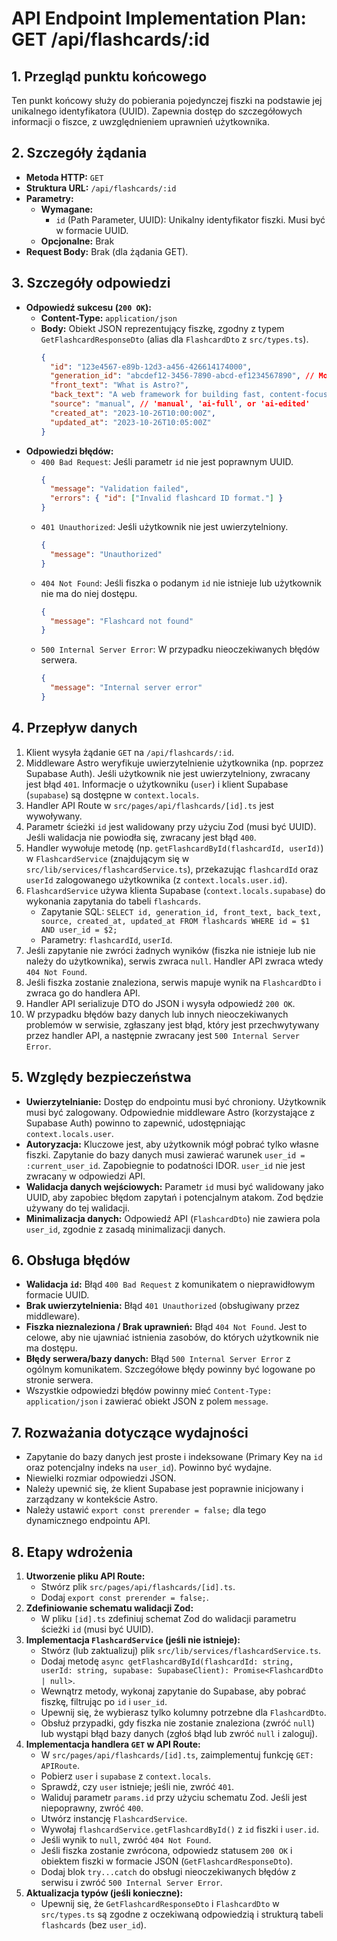 # API Endpoint Implementation Plan: GET /api/flashcards/:id

## 1. Przegląd punktu końcowego

Ten punkt końcowy służy do pobierania pojedynczej fiszki na podstawie jej unikalnego identyfikatora (UUID). Zapewnia dostęp do szczegółowych informacji o fiszce, z uwzględnieniem uprawnień użytkownika.

## 2. Szczegóły żądania

- **Metoda HTTP:** `GET`
- **Struktura URL:** `/api/flashcards/:id`
- **Parametry:**
  - **Wymagane:**
    - `id` (Path Parameter, UUID): Unikalny identyfikator fiszki. Musi być w formacie UUID.
  - **Opcjonalne:** Brak
- **Request Body:** Brak (dla żądania GET).

## 3. Szczegóły odpowiedzi

- **Odpowiedź sukcesu (`200 OK`):**
  - **Content-Type:** `application/json`
  - **Body:** Obiekt JSON reprezentujący fiszkę, zgodny z typem `GetFlashcardResponseDto` (alias dla `FlashcardDto` z `src/types.ts`).
    ```json
    {
      "id": "123e4567-e89b-12d3-a456-426614174000",
      "generation_id": "abcdef12-3456-7890-abcd-ef1234567890", // Może być null
      "front_text": "What is Astro?",
      "back_text": "A web framework for building fast, content-focused websites.",
      "source": "manual", // 'manual', 'ai-full', or 'ai-edited'
      "created_at": "2023-10-26T10:00:00Z",
      "updated_at": "2023-10-26T10:05:00Z"
    }
    ```
- **Odpowiedzi błędów:**
  - `400 Bad Request`: Jeśli parametr `id` nie jest poprawnym UUID.
    ```json
    {
      "message": "Validation failed",
      "errors": { "id": ["Invalid flashcard ID format."] }
    }
    ```
  - `401 Unauthorized`: Jeśli użytkownik nie jest uwierzytelniony.
    ```json
    {
      "message": "Unauthorized"
    }
    ```
  - `404 Not Found`: Jeśli fiszka o podanym `id` nie istnieje lub użytkownik nie ma do niej dostępu.
    ```json
    {
      "message": "Flashcard not found"
    }
    ```
  - `500 Internal Server Error`: W przypadku nieoczekiwanych błędów serwera.
    ```json
    {
      "message": "Internal server error"
    }
    ```

## 4. Przepływ danych

1.  Klient wysyła żądanie `GET` na `/api/flashcards/:id`.
2.  Middleware Astro weryfikuje uwierzytelnienie użytkownika (np. poprzez Supabase Auth). Jeśli użytkownik nie jest uwierzytelniony, zwracany jest błąd `401`. Informacje o użytkowniku (`user`) i klient Supabase (`supabase`) są dostępne w `context.locals`.
3.  Handler API Route w `src/pages/api/flashcards/[id].ts` jest wywoływany.
4.  Parametr ścieżki `id` jest walidowany przy użyciu Zod (musi być UUID). Jeśli walidacja nie powiodła się, zwracany jest błąd `400`.
5.  Handler wywołuje metodę (np. `getFlashcardById(flashcardId, userId)`) w `FlashcardService` (znajdującym się w `src/lib/services/flashcardService.ts`), przekazując `flashcardId` oraz `userId` zalogowanego użytkownika (z `context.locals.user.id`).
6.  `FlashcardService` używa klienta Supabase (`context.locals.supabase`) do wykonania zapytania do tabeli `flashcards`.
    - Zapytanie SQL: `SELECT id, generation_id, front_text, back_text, source, created_at, updated_at FROM flashcards WHERE id = $1 AND user_id = $2;`
    - Parametry: `flashcardId`, `userId`.
7.  Jeśli zapytanie nie zwróci żadnych wyników (fiszka nie istnieje lub nie należy do użytkownika), serwis zwraca `null`. Handler API zwraca wtedy `404 Not Found`.
8.  Jeśli fiszka zostanie znaleziona, serwis mapuje wynik na `FlashcardDto` i zwraca go do handlera API.
9.  Handler API serializuje DTO do JSON i wysyła odpowiedź `200 OK`.
10. W przypadku błędów bazy danych lub innych nieoczekiwanych problemów w serwisie, zgłaszany jest błąd, który jest przechwytywany przez handler API, a następnie zwracany jest `500 Internal Server Error`.

## 5. Względy bezpieczeństwa

- **Uwierzytelnianie:** Dostęp do endpointu musi być chroniony. Użytkownik musi być zalogowany. Odpowiednie middleware Astro (korzystające z Supabase Auth) powinno to zapewnić, udostępniając `context.locals.user`.
- **Autoryzacja:** Kluczowe jest, aby użytkownik mógł pobrać tylko własne fiszki. Zapytanie do bazy danych musi zawierać warunek `user_id = :current_user_id`. Zapobiegnie to podatności IDOR. `user_id` nie jest zwracany w odpowiedzi API.
- **Walidacja danych wejściowych:** Parametr `id` musi być walidowany jako UUID, aby zapobiec błędom zapytań i potencjalnym atakom. Zod będzie używany do tej walidacji.
- **Minimalizacja danych:** Odpowiedź API (`FlashcardDto`) nie zawiera pola `user_id`, zgodnie z zasadą minimalizacji danych.

## 6. Obsługa błędów

- **Walidacja `id`:** Błąd `400 Bad Request` z komunikatem o nieprawidłowym formacie UUID.
- **Brak uwierzytelnienia:** Błąd `401 Unauthorized` (obsługiwany przez middleware).
- **Fiszka nieznaleziona / Brak uprawnień:** Błąd `404 Not Found`. Jest to celowe, aby nie ujawniać istnienia zasobów, do których użytkownik nie ma dostępu.
- **Błędy serwera/bazy danych:** Błąd `500 Internal Server Error` z ogólnym komunikatem. Szczegółowe błędy powinny być logowane po stronie serwera.
- Wszystkie odpowiedzi błędów powinny mieć `Content-Type: application/json` i zawierać obiekt JSON z polem `message`.

## 7. Rozważania dotyczące wydajności

- Zapytanie do bazy danych jest proste i indeksowane (Primary Key na `id` oraz potencjalny indeks na `user_id`). Powinno być wydajne.
- Niewielki rozmiar odpowiedzi JSON.
- Należy upewnić się, że klient Supabase jest poprawnie inicjowany i zarządzany w kontekście Astro.
- Należy ustawić `export const prerender = false;` dla tego dynamicznego endpointu API.

## 8. Etapy wdrożenia

1.  **Utworzenie pliku API Route:**
    - Stwórz plik `src/pages/api/flashcards/[id].ts`.
    - Dodaj `export const prerender = false;`.
2.  **Zdefiniowanie schematu walidacji Zod:**
    - W pliku `[id].ts` zdefiniuj schemat Zod do walidacji parametru ścieżki `id` (musi być UUID).
3.  **Implementacja `FlashcardService` (jeśli nie istnieje):**
    - Stwórz (lub zaktualizuj) plik `src/lib/services/flashcardService.ts`.
    - Dodaj metodę `async getFlashcardById(flashcardId: string, userId: string, supabase: SupabaseClient): Promise<FlashcardDto | null>`.
    - Wewnątrz metody, wykonaj zapytanie do Supabase, aby pobrać fiszkę, filtrując po `id` i `user_id`.
    - Upewnij się, że wybierasz tylko kolumny potrzebne dla `FlashcardDto`.
    - Obsłuż przypadki, gdy fiszka nie zostanie znaleziona (zwróć `null`) lub wystąpi błąd bazy danych (zgłoś błąd lub zwróć `null` i zaloguj).
4.  **Implementacja handlera `GET` w API Route:**
    - W `src/pages/api/flashcards/[id].ts`, zaimplementuj funkcję `GET: APIRoute`.
    - Pobierz `user` i `supabase` z `context.locals`.
    - Sprawdź, czy `user` istnieje; jeśli nie, zwróć `401`.
    - Waliduj parametr `params.id` przy użyciu schematu Zod. Jeśli jest niepoprawny, zwróć `400`.
    - Utwórz instancję `FlashcardService`.
    - Wywołaj `flashcardService.getFlashcardById()` z `id` fiszki i `user.id`.
    - Jeśli wynik to `null`, zwróć `404 Not Found`.
    - Jeśli fiszka zostanie zwrócona, odpowiedz statusem `200 OK` i obiektem fiszki w formacie JSON (`GetFlashcardResponseDto`).
    - Dodaj blok `try...catch` do obsługi nieoczekiwanych błędów z serwisu i zwróć `500 Internal Server Error`.
5.  **Aktualizacja typów (jeśli konieczne):**
    - Upewnij się, że `GetFlashcardResponseDto` i `FlashcardDto` w `src/types.ts` są zgodne z oczekiwaną odpowiedzią i strukturą tabeli `flashcards` (bez `user_id`).
